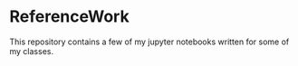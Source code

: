 # ReferenceWork
This repository contains a few of my jupyter notebooks written for some of my classes.
